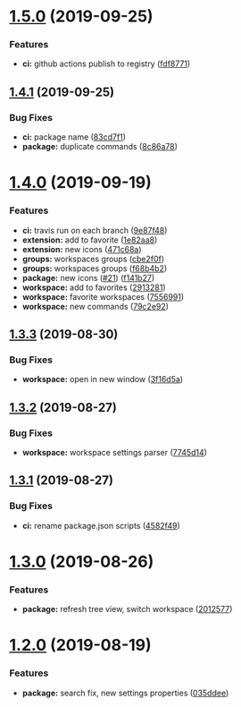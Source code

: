 # [1.5.0](https://github.com/design4pro/vscode-workspace-manager/compare/v1.4.1...v1.5.0) (2019-09-25)


### Features

* **ci:** github actions publish to registry ([fdf8771](https://github.com/design4pro/vscode-workspace-manager/commit/fdf8771))

## [1.4.1](https://github.com/design4pro/vscode-workspace-manager/compare/v1.4.0...v1.4.1) (2019-09-25)


### Bug Fixes

* **ci:** package name ([83cd7f1](https://github.com/design4pro/vscode-workspace-manager/commit/83cd7f1))
* **package:** duplicate commands ([8c86a78](https://github.com/design4pro/vscode-workspace-manager/commit/8c86a78))

# [1.4.0](https://github.com/design4pro/vscode-workspace-manager/compare/v1.3.3...v1.4.0) (2019-09-19)


### Features

* **ci:** travis run on each branch ([9e87f48](https://github.com/design4pro/vscode-workspace-manager/commit/9e87f48))
* **extension:** add to favorite ([1e82aa8](https://github.com/design4pro/vscode-workspace-manager/commit/1e82aa8))
* **extension:** new icons ([471c68a](https://github.com/design4pro/vscode-workspace-manager/commit/471c68a))
* **groups:** workspaces groups ([cbe2f0f](https://github.com/design4pro/vscode-workspace-manager/commit/cbe2f0f))
* **groups:** workspaces groups ([f68b4b2](https://github.com/design4pro/vscode-workspace-manager/commit/f68b4b2))
* **package:** new icons ([#21](https://github.com/design4pro/vscode-workspace-manager/issues/21)) ([f141b27](https://github.com/design4pro/vscode-workspace-manager/commit/f141b27))
* **workspace:** add to favorites ([2913281](https://github.com/design4pro/vscode-workspace-manager/commit/2913281))
* **workspace:** favorite workspaces ([7556991](https://github.com/design4pro/vscode-workspace-manager/commit/7556991))
* **workspace:** new commands ([79c2e92](https://github.com/design4pro/vscode-workspace-manager/commit/79c2e92))

## [1.3.3](https://github.com/design4pro/vscode-workspace-manager/compare/v1.3.2...v1.3.3) (2019-08-30)


### Bug Fixes

* **workspace:** open in new window ([3f16d5a](https://github.com/design4pro/vscode-workspace-manager/commit/3f16d5a))

## [1.3.2](https://github.com/design4pro/vscode-workspace-manager/compare/v1.3.1...v1.3.2) (2019-08-27)


### Bug Fixes

* **workspace:** workspace settings parser ([7745d14](https://github.com/design4pro/vscode-workspace-manager/commit/7745d14))

## [1.3.1](https://github.com/design4pro/vscode-workspace-manager/compare/v1.3.0...v1.3.1) (2019-08-27)


### Bug Fixes

* **ci:** rename package.json scripts ([4582f49](https://github.com/design4pro/vscode-workspace-manager/commit/4582f49))

# [1.3.0](https://github.com/design4pro/vscode-workspace-manager/compare/v1.2.0...v1.3.0) (2019-08-26)


### Features

* **package:** refresh tree view, switch workspace ([2012577](https://github.com/design4pro/vscode-workspace-manager/commit/2012577))

# [1.2.0](https://github.com/design4pro/vscode-workspace-manager/compare/v1.1.3...v1.2.0) (2019-08-19)


### Features

* **package:** search fix, new settings properties ([035ddee](https://github.com/design4pro/vscode-workspace-manager/commit/035ddee))
